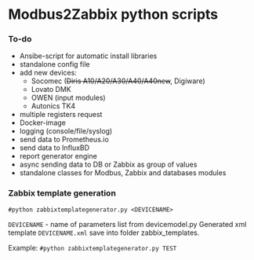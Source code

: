 # Modbus2Zabbix python scripts

### To-do
* Ansibe-script for automatic install libraries
* standalone config file
* add new devices:
  * Socomec (~~Diris A10/A20/A30/A40/A40new~~, Digiware)
  * Lovato DMK
  * OWEN (input modules)
  * Autonics TK4
* multiple registers request
* Docker-image
* logging (console/file/syslog)
* send data to Prometheus.io 
* send data to InfluxBD
* report generator engine
* async sending data to DB or Zabbix as group of values
* standalone classes for Modbus, Zabbix and databases modules



### Zabbix template generation

`#python zabbixtemplategenerator.py <DEVICENAME>`

`DEVICENAME` - name of parameters list from devicemodel.py
Generated xml template `DEVICENAME.xml` save into folder zabbix_templates.

Example: `#python zabbixtemplategenerator.py TEST`
